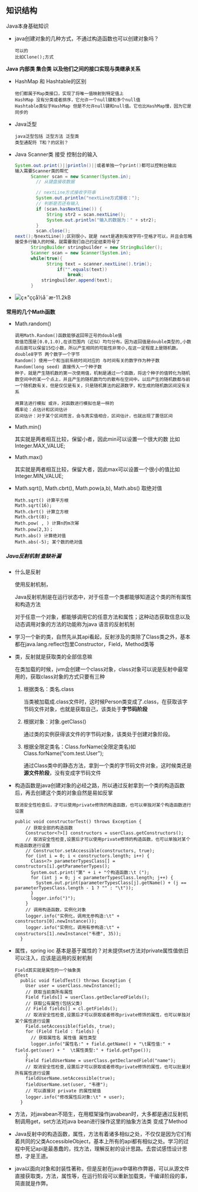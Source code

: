 

## 知识结构

Java本身基础知识

- java创建对象的几种方式，不通过构造函数也可以创建对象吗？

  ```
  可以的
  比如Clone();方式
  ```

  



**Java 内部类 集合类 以及他们之间的接口实现与类继承关系**

- HashMap 和 Hashtable的区别 

  ```
  他们都属于Map类接口，实现了将唯一值映射到特定值上
  HashMap 没有分类或者排序，它允许一个null键和多个null值
  Hashtable类似于HashMap 但是不允许null键和null值。它也比HashMap慢，因为它是同步的
  ```

- Java泛型

  ```
  java泛型包括 泛型方法 泛型类 
  类型通配符 T和？的区别？
  ```

- Java Scanner类 接受 控制台的输入

  ```java
  System.out.print()||println()||或者单独一个print()都可以控制台输出
  输入需要Scanner类的帮忙 
  		Scanner scan = new Scanner(System.in);
          // 从键盘接收数据
  
          // nextLine方式接收字符串
          System.out.println("nextLine方式接收：");
          // 判断是否还有输入
          if (scan.hasNextLine()) {
              String str2 = scan.nextLine();
              System.out.println("输入的数据为：" + str2);
          }
          scan.close();
  next();与nextLine();区别很小，就是 next是遇到有效字符+空格才可以，并且会忽略掉有效字符前的空格
  接受多行输入的时候，就需要我们自己约定结束符号了
  		StringBuilder stringbuilder = new StringBuilder();
  		Scanner scan = new Scanner(System.in);
  		while(true){
              String text = scanner.nextLine().trim();
                  if("".equals(text))
                      break;
      		stringbuilder.append(text);
  		}
  ```

- ![ç±"ççå½å¨æ-11.2kB](http://static.zybuluo.com/Rico123/5l9j3f8eenb2v9dudcqby2v3/%E7%B1%BB%E7%9A%84%E7%94%9F%E5%91%BD%E5%91%A8%E6%9C%9F)

**常用的几个Math函数**

- Math.random()

  ```
  调用Math.Random()函数能够返回带正号的double值
  取值范围是[0.0,1.0),在该范围内（近似）均匀分布。因为返回值是double类型的,小数点后面可以保留15位小数，所以产生相同的可能性非常小,在这一定程度上是随机数。double8字节 两个数字一个字节
  Random() 使用一个和当前系统时间对应的 与时间有关的数字作为种子数
  Random(long seed) 直接传入一个种子数
  种子，就是产生随机数的第一次使用值，机制是通过一个函数，将这个种子的值转化为随机数空间中的某一个点上，并且产生的随机数均匀的散布在空间中。以后产生的随机数都与前一个随机数有关，但是仅仅是有关，只是随机算法的起源数字，和生成的随机数区间没有关系
  
  用算法进行模拟 或许，对函数进行模拟也是一样的
  概率论：点估计和区间估计
  区间估计：对于某个区间而言，会与真实值相合，区间估计，也就出现了置信区间
  
  ```

  

- Math.min()

  其实就是两者相互比较，保留小者，因此min可以设置一个很大的数 比如Integer.MAX_VALUE;

- Math.max()

  其实就是两者相互比较，保留大者，因此max可以设置一个很小的值比如Integer.MIN_VALUE;

- Math.sqrt(), Math.cbrt(), Math.pow(a,b), Math.abs() 取绝对值

  ```
  Math.sqrt() 计算平方根
  Math.sqrt(16);
  Math.cbrt() 计算立方根
  Math.cbrt(8);
  Math.pow( , ) 计算n的m次幂
  Math.pow(2,3)；
  Math.abs() 计算绝对值
  Math.abs(-5); 某个数的绝对值
  ```

  

##### Java反射机制 查缺补漏

- 什么是反射

  使用反射机制，

  Java反射机制是在运行状态中，对于任意一个类都能够知道这个类的所有属性和构造方法

  对于任意一个对象，都能够调用它的任意方法和属性；这种动态获取信息以及动态调用对象的方法的功能称为java 语言的反射机制

- 学习一个新的类，自然先从其api看起，反射涉及的类除了Class类之外，基本都在java.lang.reflect包里Constructor，Field，Method类等

- 类，反射就是获取类的全部信息嘛

  在类加载的时候，jvm会创建一个class对象，class对象可以说是反射中最常用的，获取class对象的方式只要有三种

  1. 根据类名：类名.class

     当类被加载成.class文件时，这时候Person类变成了.class，在获取该字节码文件对象，也就是获取自己，该类处于**字节码阶段**

  2. 根据对象：对象.getClass()

     通过类的实例获得该文件的字节码对象，该类处于创建对象阶段。

  3. 根据全限定类名：Class.forName(全限定类名)如 Class.forName(“com.test.User");

     通过Class类中的静态方法，拿到一个类的字节码文件对象，这时候类还是**源文件阶段**，没有变成字节码文件

- 构造函数是java创建对象的必经之路，所以通过反射拿到一个类的构造函数后，再去创建这个类的对象自然是易如反掌

  ```
  取消安全性检查后，才可以使用private修饰的构造函数，也可以单独对某个构造函数进行设置
  
  public void constructorTest() throws Exception {
      // 获取全部的构造函数
      Constructor<?>[] constructors = userClass.getConstructors();
      // 取消安全性检查,设置后才可以使用private修饰的构造函数，也可以单独对某个构造函数进行设置
      // Constructor.setAccessible(constructors, true);
      for (int i = 0; i < constructors.length; i++) {
        Class<?> parameterTypesClass[] = constructors[i].getParameterTypes();
        System.out.print("第" + i + "个构造函数:\t (");
        for (int j = 0; j < parameterTypesClass.length; j++) {
          System.out.print(parameterTypesClass[j].getName() + (j == parameterTypesClass.length - 1 ? "" : "\t"));
        }
        logger.info(")");
      }
      // 调用构造函数，实例化对象
      logger.info("实例化，调用无参构造:\t" + constructors[0].newInstance());
      logger.info("实例化，调用有参构造:\t" + constructors[1].newInstance("韦德", 35));
    }
  ```

- 属性，spring ioc 基本是基于属性的？对未提供set方法对private属性值依旧可以注入，应该是运用的反射机制

  ```
  Field其实就是属性的一个抽象类
  @Test
    public void fieldTest() throws Exception {
      User user = userClass.newInstance();
      // 获取当前类所有属性
      Field fields[] = userClass.getDeclaredFields();
      // 获取公有属性(包括父类)
      // Field fields[] = cl.getFields();
      // 取消安全性检查,设置后才可以获取或者修改private修饰的属性，也可以单独对某个属性进行设置
      Field.setAccessible(fields, true);
      for (Field field : fields) {
        // 获取属性名 属性值 属性类型
        logger.info("属性名:" + field.getName() + "\t属性值:" + field.get(user) + "  \t属性类型:" + field.getType());
      }
      Field fieldUserName = userClass.getDeclaredField("name");
      // 取消安全性检查,设置后才可以获取或者修改private修饰的属性，也可以批量对所有属性进行设置
      fieldUserName.setAccessible(true);
      fieldUserName.set(user, "韦德");
      // 可以直接对 private 的属性赋值
      logger.info("修改属性后对象:\t" + user);
    }
  ```

  

- 方法，对javabean不陌生，在用框架操作javabean时，大多都是通过反射机制调用get，set方法对java bean进行操作这里的抽象方法类 变成了Method
- Java反射中的构造函数，属性，方法有着诸多相似之处，不仅仅是因为它们有着共同的父类AccessibleObject，基本上所有的api都有相似之处。学习的过程中死记api是最愚蠢的，找方法，理解反射的设计思路。去尝试感悟设计思想，才是王道。
- java以面向对象和封装性著称，但是反射在java中堪称作弊器，可以从源文件直接获取类，方法，属性等，在运行阶段可以重新加载类，干编译阶段的事，简直就是作弊。
